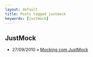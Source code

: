```yaml
---
layout: default
title: Posts tagged justmock
keywords: [justmock]
---
```

<h2 class="category">JustMock</h2>
<ul class="posts">
<li>
<p>
<span class="date">27/09/2010</span> &raquo; 
<a href="/blog/mocking-com-justmock">Mocking com JustMock</a>
</p>
</li> 
</ul>
